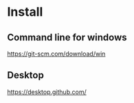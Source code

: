 # Install
## Command line for windows
https://git-scm.com/download/win

## Desktop
https://desktop.github.com/
